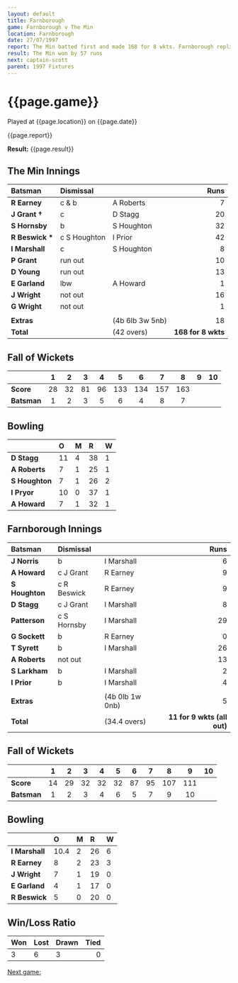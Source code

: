 ```yaml
---
layout: default
title: Farnborough
game: Farnborough v The Min
location: Farnborough
date: 27/07/1997
report: The Min batted first and made 168 for 8 wkts. Farnborough replied with 111 for 9 wkts (all out)
result: The Min won by 57 runs
next: captain-scott
parent: 1997 Fixtures
---
```


# {{page.game}}

Played at {{page.location}} on {{page.date}}

{{page.report}}

**Result:** {{page.result}}

## The Min Innings

| Batsman | Dismissal |  | Runs |
|:---|:---|---|---:|
| **R Earney** | c & b | A Roberts | 7 |
| **J Grant &#8224;** | c | D Stagg | 20 |
| **S Hornsby** | b | S Houghton | 32 |
| **R Beswick &#42;** | c S Houghton | I Prior | 42 |
| **I Marshall** | c | S Houghton | 8 |
| **P Grant** | run out |  | 10 |
| **D Young** | run out |  | 13 |
| **E Garland** | lbw | A Howard | 1 |
| **J Wright** | not out |  | 16 |
| **G Wright** | not out |  | 1 |
|  |  |  |  |
| **Extras** | | (4b 6lb 3w 5nb) | 18 |
| **Total** | | (42 overs) | **168 for 8 wkts** |

## Fall of Wickets

| | 1 | 2 | 3 | 4 | 5 | 6 | 7 | 8 | 9 | 10 |
|---|:---:|:---:|:---:|:---:|:---:|:---:|:---:|:---:|:---:|:---:|
| **Score** | 28 | 32 | 81 | 96 | 133 | 134 | 157 | 163 |  |  |
| **Batsman** | 1 | 2 | 3 | 5 | 6 | 4 | 8 | 7 |  |  |

## Bowling

| | O | M | R | W |
|---|:---|:---|:---|:---|
| **D Stagg** | 11 | 4 | 38 | 1 |
| **A Roberts** | 7 | 1 | 25 | 1 |
| **S Houghton** | 7 | 1 | 26 | 2 |
| **I Pryor** | 10 | 0 | 37 | 1 |
| **A Howard** | 7 | 1 | 32 | 1 |

## Farnborough Innings

| Batsman | Dismissal |  | Runs |
|:---|:---|---|---:|
| **J Norris** | b | I Marshall | 6 |
| **A Howard** | c J Grant | R Earney | 9 |
| **S Houghton** | c R Beswick | R Earney | 9 |
| **D Stagg** | c J Grant | I Marshall | 8 |
| **Patterson** | c S Hornsby | I Marshall | 29 |
| **G Sockett** | b | R Earney | 0 |
| **T Syrett** | b | I Marshall | 26 |
| **A Roberts** | not out |  | 13 |
| **S Larkham** | b | I Marshall | 2 |
| **I Prior** | b | I Marshall | 4 |
|  |  |  |  |
| **Extras** | | (4b 0lb 1w 0nb) | 5 |
| **Total** | | (34.4 overs) | **11 for 9 wkts (all out)** |

## Fall of Wickets

| | 1 | 2 | 3 | 4 | 5 | 6 | 7 | 8 | 9 | 10 |
|---|:---:|:---:|:---:|:---:|:---:|:---:|:---:|:---:|:---:|:---:|
| **Score** | 14 | 29 | 32 | 32 | 32 | 87 | 95 | 107 | 111 |  |
| **Batsman** | 1 | 2 | 3 | 4 | 6 | 5 | 7 | 9 | 10 |  |

## Bowling

| | O | M | R | W |
|---|:---|:---|:---|:---|
| **I Marshall** | 10.4 | 2 | 26 | 6 |
| **R Earney** | 8 | 2 | 23 | 3 |
| **J Wright** | 7 | 1 | 19 | 0 |
| **E Garland** | 4 | 1 | 17 | 0 |
| **R Beswick** | 5 | 0 | 20 | 0 |

## Win/Loss Ratio

| Won | Lost | Drawn | Tied |
|:---|:---|:---|---:|
| 3 | 6 | 3 | 0 |

[Next game:]({{page.next}})